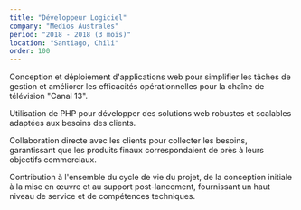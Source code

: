 ```yaml
---
title: "Développeur Logiciel"
company: "Medios Australes"
period: "2018 - 2018 (3 mois)"
location: "Santiago, Chili"
order: 100
---
```


Conception et déploiement d'applications web pour simplifier les tâches de gestion et améliorer les efficacités opérationnelles pour la chaîne de télévision "Canal 13".

Utilisation de PHP pour développer des solutions web robustes et scalables adaptées aux besoins des clients.

Collaboration directe avec les clients pour collecter les besoins, garantissant que les produits finaux correspondaient de près à leurs objectifs commerciaux.

Contribution à l'ensemble du cycle de vie du projet, de la conception initiale à la mise en œuvre et au support post-lancement, fournissant un haut niveau de service et de compétences techniques.
